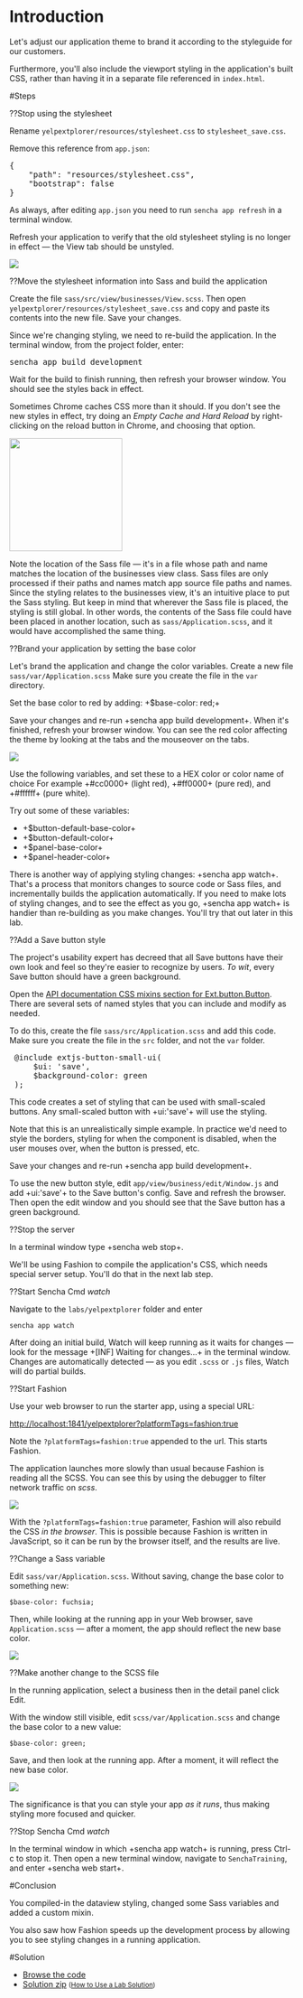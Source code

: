 # Introduction

Let's adjust our application theme to brand it according to the styleguide for our customers.

Furthermore, you'll also include the viewport styling in the application's built CSS, rather 
than having it in a separate file referenced in `index.html`.

#Steps

??Stop using the stylesheet
 
Rename `yelpextplorer/resources/stylesheet.css` to `stylesheet_save.css`.

Remove this reference from `app.json`: 
<pre>
{
    "path": "resources/stylesheet.css",
    "bootstrap": false
}</pre>
  
As always, after editing `app.json` you
need to run `sencha app refresh` in a terminal window.

Refresh your application to verify that the old stylesheet styling is no
longer in effect &mdash; the View tab should be unstyled.

<img src="resources/images/yelp/ThemingNoStyleSheet.png"/>

??Move the stylesheet information into Sass and build the application

Create the file `sass/src/view/businesses/View.scss`. Then open `yelpextplorer/resources/stylesheet_save.css` 
and copy and paste its contents into the new file. Save your changes.

Since we're changing styling, we need to re-build the application. In the terminal
window, from the project folder, enter:
<pre>sencha app build development</pre>

Wait for the build to finish running, then refresh your browser window. You should see the styles back 
in effect.

Sometimes Chrome caches CSS more than it should. If you don't see the new styles in effect, try doing 
an *Empty Cache and Hard Reload* by right-clicking on the reload button in Chrome, and choosing that option.

<img src="resources/images/yelp/HardReload.jpg" height="200"/>

Note the location of the Sass file &mdash; it's in a file whose path and name matches the
location of the businesses view class. Sass files are only processed if their paths and names 
match app source file paths and names. Since the styling relates to the businesses view, 
it's an intuitive place to put the Sass styling. But keep in mind that wherever the Sass file is
placed, the styling is still global. In other words, the contents of the Sass file could have been 
placed in another location, such as `sass/Application.scss`, and it would have accomplished the 
same thing.


??Brand your application by setting the base color

Let's brand the application and change the color variables.
Create a new file `sass/var/Application.scss`
Make sure you create the file in the `var` directory.

Set the base color to red by adding:
+$base-color: red;+

Save your changes and re-run +sencha app build development+. When it's finished, refresh your browser window. 
You can see the red color affecting the theme by looking at the tabs and the mouseover on the tabs.

<img src="resources/images/yelp/YelpBaseColorRed.jpg">

Use the following variables, and set these to a HEX color or color name of choice
For example +#cc0000+ (light red), +#ff0000+ (pure red), and +#ffffff+ (pure white).

Try out some of these variables:
- +$button-default-base-color+
- +$button-default-color+
- +$panel-base-color+
- +$panel-header-color+
 

There is another way of applying styling changes: +sencha app watch+. That's a process that monitors
changes to source code or Sass files, and incrementally builds the application automatically. If you need
to make lots of styling changes, and to see the effect as you go, +sencha app watch+ is handier than re-building 
as you make changes. You'll try that out later in this lab.


??Add a Save button style
 
The project's usability expert has decreed that all Save buttons have their 
own look and feel so they're easier to recognize by users. *To wit*, every
Save button should have a green background.
 
Open the <a href="classicAPI/#!/api/Ext.button.Button-css_mixin-extjs-button-ui" target="api">API documentation 
CSS mixins section for Ext.button.Button</a>. There are several sets of named styles that you can include and 
modify as needed. 

To do this, create the file `sass/src/Application.scss` and add this code. 
Make sure you create the file in the `src` folder, and not the `var` folder.
 <pre>
 @include extjs-button-small-ui(
     $ui: 'save',	
     $background-color: green
 );
</pre>
 
This code creates a set of styling that can be used with small-scaled buttons.
Any small-scaled button with +ui:'save'+ will use the styling.
 
Note that this is an unrealistically simple example. In practice we'd need to 
style the borders, styling for when the component is disabled, when the user 
mouses over, when the button is pressed, etc.
 
Save your changes and re-run +sencha app build development+. 

To use the new button style, edit `app/view/business/edit/Window.js` and add +ui:'save'+ to the Save button's
config. Save and refresh the browser. Then open the edit window and you should see that the Save button has a 
green background.


??Stop the server

In a terminal window type +sencha web stop+.

We'll be using Fashion to compile the application's CSS, which needs special server setup.
You'll do that in the next lab step.


??Start Sencha Cmd *watch*

Navigate to the `labs/yelpextplorer` folder and enter
    
    sencha app watch

After doing an initial build, Watch will keep running as it waits for changes &mdash; 
look for the message +[INF] Waiting for changes...+ in the terminal window. Changes
are automatically detected &mdash; as you edit `.scss` or `.js` files, Watch will 
do partial builds.

??Start Fashion

Use your web browser to run the starter app, using a special URL:

<a href="http://localhost:1841/yelpextplorer?platformTags=fashion:true" target="lab">http://localhost:1841/yelpextplorer?platformTags=fashion:true</a>

Note the `?platformTags=fashion:true` appended to the url. This starts Fashion.

The application launches more slowly than usual because Fashion is reading all the SCSS. You can see this
by using the debugger to filter network traffic on *scss*.

<img src="resources/images/yelp/FashionScssLoad.jpg"/>

With the `?platformTags=fashion:true` parameter, Fashion will also rebuild the CSS *in the browser*.
This is possible because Fashion is written in JavaScript, so it can be run by the browser itself, 
and the results are live.


??Change a Sass variable

Edit `sass/var/Application.scss`. Without saving, change the base color to
something new:

    $base-color: fuchsia;

Then, while looking at the running app in your Web browser, save `Application.scss` &mdash; after
a moment, the app should reflect the new base color.

<img src="resources/images/yelp/YelpBaseColorFuscia.jpg"/>


??Make another change to the SCSS file

In the running application, select a business then in the detail panel click Edit.

With the window still visible, edit `scss/var/Application.scss` and change the base color
to a new value:

    $base-color: green;

Save, and then look at the running app. After a moment, it will reflect the new base color. 

<img src="resources/images/yelp/YelpWindowBaseColorGreen.jpg"/>

The significance is that you can style your app *as it runs*, thus making styling more focused and quicker.

??Stop Sencha Cmd *watch*

In the terminal window in which  +sencha app watch+ is running, press Ctrl-c to stop it. Then open a new terminal 
window, navigate to `SenchaTraining`, and enter +sencha web start+.

#Conclusion

You compiled-in the dataview styling, changed some Sass variables and added a custom mixin.

You also saw how Fashion speeds up the development process by allowing you to see styling changes
in a running application. 

#Solution

- <a href="resources/student/labsolutions/yelpextplorer-theming" target="source">Browse the code</a>
- <a href="resources/student/labsolutions/yelpextplorer-theming.zip">Solution zip</a> <small>(<a href="#2016-02-24_17-26_13-021_Z">How to Use a Lab Solution</a>)</small>

